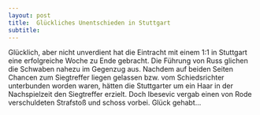 ```yaml
---
layout: post
title:  Glückliches Unentschieden in Stuttgart
subtitle:  
---
```


Glücklich, aber nicht unverdient hat die Eintracht mit einem 1:1 in Stuttgart eine erfolgreiche Woche zu Ende gebracht. Die Führung von Russ glichen die Schwaben nahezu im Gegenzug aus. Nachdem auf beiden Seiten Chancen zum Siegtreffer liegen gelassen bzw. vom Schiedsrichter unterbunden worden waren, hätten die Stuttgarter um ein Haar in der Nachspielzeit den Siegtreffer erzielt. Doch Ibesevic vergab einen von Rode verschuldeten Strafstoß und schoss vorbei. Glück gehabt...


